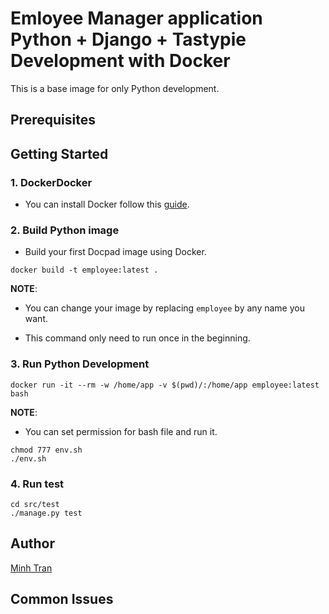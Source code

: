 # Emloyee Manager application Python + Django + Tastypie Development with Docker
This is a base image for only Python development.

## Prerequisites

## Getting Started

### 1. DockerDocker
- You can install Docker follow this [guide](https://docs.docker.com/engine/installation/).

### 2. Build Python image

- Build your first Docpad image using Docker.

```
docker build -t employee:latest .
```

**NOTE**:

- You can change your image by replacing `employee` by any name you want.

- This command only need to run once in the beginning.

### 3. Run Python Development
```
docker run -it --rm -w /home/app -v $(pwd)/:/home/app employee:latest bash
```

**NOTE**:

- You can set permission for bash file and run it.

```
chmod 777 env.sh
./env.sh
```

### 4. Run test
```
cd src/test
./manage.py test
```

## Author
[Minh Tran](https://gitlab.asoft-python.com/minh-tran)

## Common Issues
